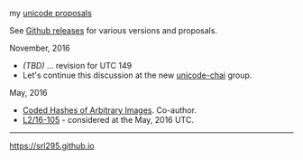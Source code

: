 my [unicode proposals](http://www.unicode.org/pending/docsubmit.html)

See [Github releases](https://github.com/srl295/srl-unicode-proposals/releases) for various versions and proposals.

November, 2016
 * _(TBD)_ … revision for UTC 149
 * Let's continue this discussion at the new [unicode-chai](https://groups.google.com/group/unicode-chai) group.

May, 2016
* [Coded Hashes of Arbitrary Images](unicode-image-hash.pdf). Co-author.
 * [L2/16-105](http://www.unicode.org/L2/L2016/16105-unicode-image-hash.pdf) - considered at the May, 2016 UTC.

-----
https://srl295.github.io
